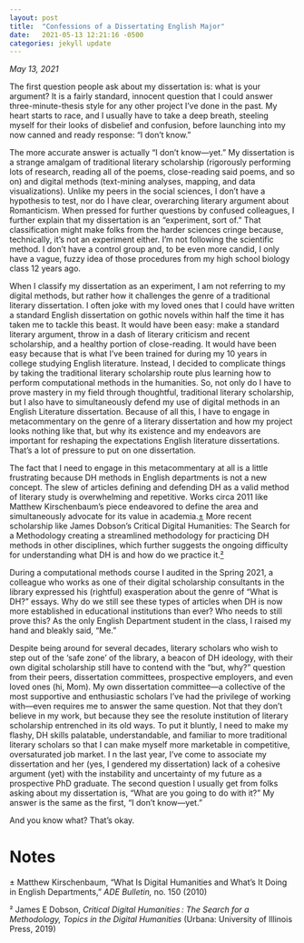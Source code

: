 ```yaml
---
layout: post
title:  "Confessions of a Dissertating English Major"
date:   2021-05-13 12:21:16 -0500
categories: jekyll update
---
```

*May 13, 2021*

The first question people ask about my dissertation is: what is your argument? It is a fairly standard, innocent question that I could answer three-minute-thesis style for any other project I’ve done in the past. My heart starts to race, and I usually have to take a deep breath, steeling myself for their looks of disbelief and confusion, before launching into my now canned and ready response: “I don’t know.”

The more accurate answer is actually “I don’t know—yet.” My dissertation is a strange amalgam of traditional literary scholarship (rigorously performing lots of research, reading all of the poems, close-reading said poems, and so on) and digital methods (text-mining analyses, mapping, and data visualizations). Unlike my peers in the social sciences, I don’t have a hypothesis to test, nor do I have clear, overarching literary argument about Romanticism. When pressed for further questions by confused colleagues, I further explain that my dissertation is an “experiment, sort of.” That classification might make folks from the harder sciences cringe because, technically, it’s not an experiment either. I’m not following the scientific method. I don’t have a control group and, to be even more candid, I only have a vague, fuzzy idea of those procedures from my high school biology class 12 years ago. 

When I classify my dissertation as an experiment, I am not referring to my digital methods, but rather how it challenges the genre of a traditional literary dissertation. I often joke with my loved ones that I could have written a standard English dissertation on gothic novels within half the time it has taken me to tackle this beast. It would have been easy: make a standard literary argument, throw in a dash of literary criticism and recent scholarship, and a healthy portion of close-reading. It would have been easy because that is what I’ve been trained for during my 10 years in college studying English literature. Instead, I decided to complicate things by taking the traditional literary scholarship route plus learning how to perform computational methods in the humanities. So, not only do I have to prove mastery in my field through thoughtful, traditional literary scholarship, but I also have to simultaneously defend my use of digital methods in an English Literature dissertation. Because of all this, I have to engage in metacommentary on the genre of a literary dissertation and how my project looks nothing like that, but why its existence and my endeavors are important for reshaping the expectations English literature dissertations. That’s a lot of pressure to put on one dissertation.

The fact that I need to engage in this metacommentary at all is a little frustrating because DH methods in English departments is not a new concept. The slew of articles defining and defending DH as a valid method of literary study is overwhelming and repetitive. Works circa 2011 like Matthew Kirschenbaum’s piece endeavored to define the area and simultaneously advocate for its value in academia.[&#x00b1;](#n1)   More recent scholarship like James Dobson’s Critical Digital Humanities: The Search for a Methodology creating a streamlined methodology for practicing DH methods in other disciplines, which further suggests the ongoing difficulty for understanding what DH is and how do we practice it.[&#x00b2;](#n2)  

During a computational methods course I audited in the Spring 2021, a colleague who works as one of their digital scholarship consultants in the library expressed his (rightful) exasperation about the genre of “What is DH?” essays. Why do we still see these types of articles when DH is now more established in educational institutions than ever? Who needs to still prove this? As the only English Department student in the class, I raised my hand and bleakly said, “Me.”

Despite being around for several decades, literary scholars who wish to step out of the ‘safe zone’ of the library, a beacon of DH ideology, with their own digital scholarship still have to contend with the “but, why?” question from their peers, dissertation committees, prospective employers, and even loved ones (hi, Mom). My own dissertation committee—a collective of the most supportive and enthusiastic scholars I’ve had the privilege of working with—even requires me to answer the same question. Not that they don’t believe in my work, but because they see the resolute institution of literary scholarship entrenched in its old ways. To put it bluntly, I need to make my flashy, DH skills palatable, understandable, and familiar to more traditional literary scholars so that I can make myself more marketable in competitive, oversaturated job market. 
I
n the last year, I’ve come to associate my dissertation and her (yes, I gendered my dissertation) lack of a cohesive argument (yet) with the instability and uncertainty of my future as a prospective PhD graduate. The second question I usually get from folks asking about my dissertation is, “What are you going to do with it?” My answer is the same as the first, “I don’t know—yet.” 

And you know what? That’s okay. 

# Notes

  <span id="n1">&#x00b1; Matthew Kirschenbaum, “What Is Digital Humanities and What’s It Doing in English Departments,” *ADE Bulletin,* no. 150 (2010)</span>
  
 <span id="n2">&#x00b2; James E Dobson, *Critical Digital Humanities : The Search for a Methodology, Topics in the Digital Humanities* (Urbana: University of Illinois Press, 2019)</span>